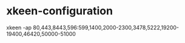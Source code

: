 # xkeen-configuration

xkeen -ap 80,443,8443,596:599,1400,2000-2300,3478,5222,19200-19400,46420,50000-51000